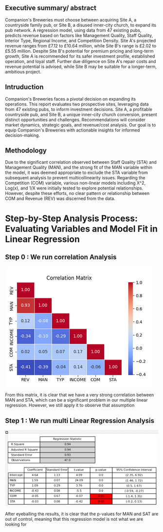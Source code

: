 ## Executive summary/ abstract 
Companion's Breweries must choose between acquiring Site A, a countryside family pub, or Site B, a disused inner-city church, to expand its pub network. A regression model, using data from 47 existing pubs, predicts revenue based on factors like Management Quality, Staff Quality, Interior Type, Regional Income, and Competition Density. Site A's projected revenue ranges from £7.12 to £10.64 million, while Site B's range is £2.02 to £5.55 million. Despite Site B's potential for premium pricing and long-term growth, Site A is recommended for its safer investment profile, established operation, and loyal staff. Further due diligence on Site A's repair costs and revenue potential is advised, while Site B may be suitable for a longer-term, ambitious project.
## Intruduction 
Companion's Breweries faces a pivotal decision on expanding its operations. This report evaluates two prospective sites, leveraging data from 47 existing pubs, to inform investment decisions. Site A, a profitable countryside pub, and Site B, a unique inner-city church conversion, present distinct opportunities and challenges. Recommendations will consider market dynamics, strategic goals, and revenue/cost analysis. Our goal is to equip Companion's Breweries with actionable insights for informed decision-making.
## Methodology
Due to the significant correlation observed between Staff Quality (STA) and Management Quality (MAN), and the strong fit of the MAN variable within the model, it was deemed appropriate to exclude the STA variable from subsequent analysis to prevent multicollinearity issues. Regarding the Competition (COM) variable, various non-linear models including X^2, Log(x), and 1/X were initially tested to explore potential relationships. However, despite these efforts, no clear pattern or relationship between COM and Revenue (REV) was discerned from the data.

# Step-by-Step Analysis Process: Evaluating Variables and Model Fit in Linear Regression
## Step 0 : We run correlation Analysis
   ![alt text](resources/correlation_matrix.png)
   
   From this matrix, it is clear that we have a very strong correlation between MAN and STA, which can be a significant problem in our multiple linear regression. However, we still apply it to observe that assumption
## Step 1 : We run multi Linear Regression Analysis
   ![alt text](resources/linear_regression_step1.png)
    
   After eyeballing the results, it is clear that the p-values for MAN and SAT are out of control, meaning that this regression model is not what we are looking for